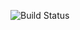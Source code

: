 ![Build Status](https://travis-ci.com/poojathakur00/swe1-app.svg?branch=master)




























